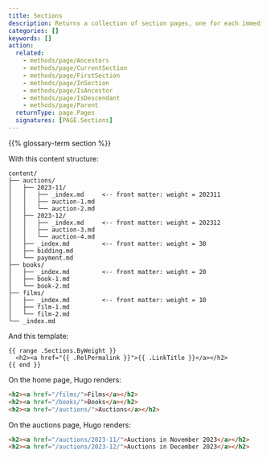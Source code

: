 ```yaml
---
title: Sections
description: Returns a collection of section pages, one for each immediate descendant section of the given page.
categories: []
keywords: []
action:
  related:
    - methods/page/Ancestors
    - methods/page/CurrentSection
    - methods/page/FirstSection
    - methods/page/InSection
    - methods/page/IsAncestor
    - methods/page/IsDescendant
    - methods/page/Parent
  returnType: page.Pages
  signatures: [PAGE.Sections]
---
```


{{% glossary-term section %}}

With this content structure:

```text
content/
├── auctions/
│   ├── 2023-11/
│   │   ├── _index.md     <-- front matter: weight = 202311
│   │   ├── auction-1.md
│   │   └── auction-2.md
│   ├── 2023-12/
│   │   ├── _index.md     <-- front matter: weight = 202312
│   │   ├── auction-3.md
│   │   └── auction-4.md
│   ├── _index.md         <-- front matter: weight = 30
│   ├── bidding.md
│   └── payment.md
├── books/
│   ├── _index.md         <-- front matter: weight = 20
│   ├── book-1.md
│   └── book-2.md
├── films/
│   ├── _index.md         <-- front matter: weight = 10
│   ├── film-1.md
│   └── film-2.md
└── _index.md
```

And this template:

```go-html-template
{{ range .Sections.ByWeight }}
  <h2><a href="{{ .RelPermalink }}">{{ .LinkTitle }}</a></h2>
{{ end }}
```

On the home page, Hugo renders:

```html
<h2><a href="/films/">Films</a></h2>
<h2><a href="/books/">Books</a></h2>
<h2><a href="/auctions/">Auctions</a></h2>
```

On the auctions page, Hugo renders:

```html
<h2><a href="/auctions/2023-11/">Auctions in November 2023</a></h2>
<h2><a href="/auctions/2023-12/">Auctions in December 2023</a></h2>
```
